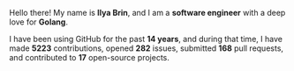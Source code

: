 Hello there! My name is **Ilya Brin**, and I am a **software engineer** with a deep love for **Golang**.

I have been using GitHub for the past **14 years**, and during that time, I have made **5223** contributions, opened **282** issues, submitted **168** pull requests, and contributed to **17** open-source projects.
